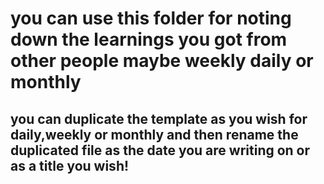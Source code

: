 # you can use this folder for noting down the learnings you got from other people maybe weekly daily or monthly

## you can duplicate the template as you wish for daily,weekly or monthly and then rename the duplicated file as the date you are writing on or as a title you wish!